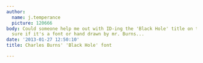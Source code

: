 ```yaml
---
author:
  name: j.temperance
  picture: 120666
body: Could someone help me out with ID-ing the 'Black Hole' title on the cover? Not
  sure if it's a font or hand drawn by mr. Burns...
date: '2013-01-27 12:50:10'
title: Charles Burns' 'Black Hole' font

---
```

